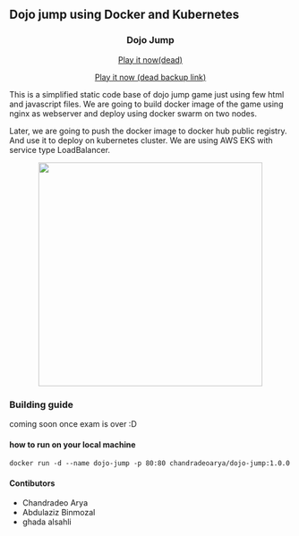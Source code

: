 ## Dojo jump using Docker and Kubernetes


<h3 align="center">
Dojo Jump
</h3>
<p align="center">
 <a href="http://a639835ca735246ee841e2aecde1701c-1023464538.us-west-1.elb.amazonaws.com/">
  Play it now(dead)</a>
</p>


<p align="center">
 <a href="http://a3a321a1bb05748a8804cfdd8836be25-821292124.us-east-1.elb.amazonaws.com/">
  Play it now (dead backup link)</a>

</p>

This is a simplified static code base of dojo jump game just using few html and javascript files. We are going to build docker image of the game using nginx as webserver and deploy using docker swarm on two nodes.

Later, we are going to push the docker image to docker hub public registry. And use it to deploy on kubernetes cluster. We are using AWS EKS with service type LoadBalancer.

<p align="center">
  <img src = "https://github.com/chandradeoarya/dojo-jump/blob/master/dojo-jump.gif?raw=true" width=400>
</p>

### Building guide

coming soon once exam is over :D

#### how to run on your local machine

`docker run -d --name dojo-jump -p 80:80 chandradeoarya/dojo-jump:1.0.0`

#### Contibutors

- Chandradeo Arya
- Abdulaziz Binmozal
- ghada alsahli
